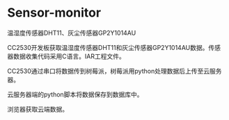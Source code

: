 # Sensor-monitor
温湿度传感器DHT11、灰尘传感器GP2Y1014AU

CC2530开发板获取温湿度传感器DHT11和灰尘传感器GP2Y1014AU数据。传感器数据收集代码采用C语言。IAR工程文件。

CC2530通过串口将数据传到树莓派，树莓派用python处理数据后上传至云服务器。

云服务器端的python脚本将数据保存到数据库中。

浏览器获取云端数据。
